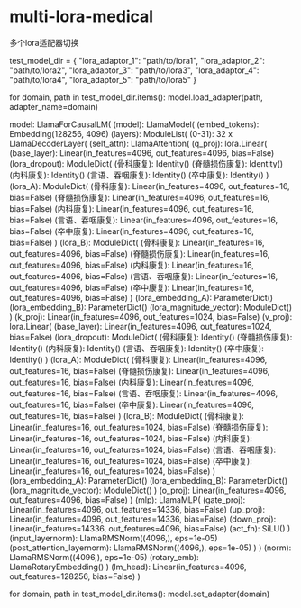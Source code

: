 # multi-lora-medical
多个lora适配器切换



test_model_dir = {
    "lora_adaptor_1": "path/to/lora1",
    "lora_adaptor_2": "path/to/lora2",
    "lora_adaptor_3": "path/to/lora3",
    "lora_adaptor_4": "path/to/lora4",
    "lora_adaptor_5": "path/to/lora5"
}

for domain, path in test_model_dir.items():
    model.load_adapter(path, adapter_name=domain)

model:
LlamaForCausalLM(
  (model): LlamaModel(
    (embed_tokens): Embedding(128256, 4096)
    (layers): ModuleList(
      (0-31): 32 x LlamaDecoderLayer(
        (self_attn): LlamaAttention(
          (q_proj): lora.Linear(
            (base_layer): Linear(in_features=4096, out_features=4096, bias=False)
            (lora_dropout): ModuleDict(
              (骨科康复): Identity()
              (脊髓损伤康复): Identity()
              (内科康复): Identity()
              (言语、吞咽康复): Identity()
              (卒中康复): Identity()
            )
            (lora_A): ModuleDict(
              (骨科康复): Linear(in_features=4096, out_features=16, bias=False)
              (脊髓损伤康复): Linear(in_features=4096, out_features=16, bias=False)
              (内科康复): Linear(in_features=4096, out_features=16, bias=False)
              (言语、吞咽康复): Linear(in_features=4096, out_features=16, bias=False)
              (卒中康复): Linear(in_features=4096, out_features=16, bias=False)
            )
            (lora_B): ModuleDict(
              (骨科康复): Linear(in_features=16, out_features=4096, bias=False)
              (脊髓损伤康复): Linear(in_features=16, out_features=4096, bias=False)
              (内科康复): Linear(in_features=16, out_features=4096, bias=False)
              (言语、吞咽康复): Linear(in_features=16, out_features=4096, bias=False)
              (卒中康复): Linear(in_features=16, out_features=4096, bias=False)
            )
            (lora_embedding_A): ParameterDict()
            (lora_embedding_B): ParameterDict()
            (lora_magnitude_vector): ModuleDict()
          )
          (k_proj): Linear(in_features=4096, out_features=1024, bias=False)
          (v_proj): lora.Linear(
            (base_layer): Linear(in_features=4096, out_features=1024, bias=False)
            (lora_dropout): ModuleDict(
              (骨科康复): Identity()
              (脊髓损伤康复): Identity()
              (内科康复): Identity()
              (言语、吞咽康复): Identity()
              (卒中康复): Identity()
            )
            (lora_A): ModuleDict(
              (骨科康复): Linear(in_features=4096, out_features=16, bias=False)
              (脊髓损伤康复): Linear(in_features=4096, out_features=16, bias=False)
              (内科康复): Linear(in_features=4096, out_features=16, bias=False)
              (言语、吞咽康复): Linear(in_features=4096, out_features=16, bias=False)
              (卒中康复): Linear(in_features=4096, out_features=16, bias=False)
            )
            (lora_B): ModuleDict(
              (骨科康复): Linear(in_features=16, out_features=1024, bias=False)
              (脊髓损伤康复): Linear(in_features=16, out_features=1024, bias=False)
              (内科康复): Linear(in_features=16, out_features=1024, bias=False)
              (言语、吞咽康复): Linear(in_features=16, out_features=1024, bias=False)
              (卒中康复): Linear(in_features=16, out_features=1024, bias=False)
            )
            (lora_embedding_A): ParameterDict()
            (lora_embedding_B): ParameterDict()
            (lora_magnitude_vector): ModuleDict()
          )
          (o_proj): Linear(in_features=4096, out_features=4096, bias=False)
        )
        (mlp): LlamaMLP(
          (gate_proj): Linear(in_features=4096, out_features=14336, bias=False)
          (up_proj): Linear(in_features=4096, out_features=14336, bias=False)
          (down_proj): Linear(in_features=14336, out_features=4096, bias=False)
          (act_fn): SiLU()
        )
        (input_layernorm): LlamaRMSNorm((4096,), eps=1e-05)
        (post_attention_layernorm): LlamaRMSNorm((4096,), eps=1e-05)
      )
    )
    (norm): LlamaRMSNorm((4096,), eps=1e-05)
    (rotary_emb): LlamaRotaryEmbedding()
  )
  (lm_head): Linear(in_features=4096, out_features=128256, bias=False)
)

for domain, path in test_model_dir.items():
    model.set_adapter(domain)

